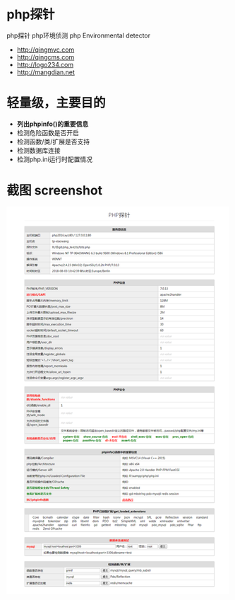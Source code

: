 # php探针

php探针 php环境侦测 php Environmental detector

- http://qingmvc.com
- http://qingcms.com
- http://logo234.com  
- http://mangdian.net  

# 轻量级，主要目的

- **列出phpinfo()的重要信息**
- 检测危险函数是否开启
- 检测函数/类/扩展是否支持
- 检测数据库连接
- 检测php.ini运行时配置情况

# 截图 screenshot

![](screen.png)

